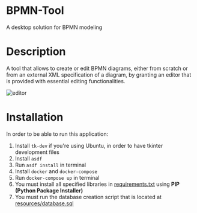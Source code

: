 # BPMN-Tool
A desktop solution for BPMN modeling

# Description
A tool that allows to create or edit BPMN diagrams, either from scratch or from an external XML specification of a diagram, by granting an editor that is provided
with essential editing functionalities.

![editor](https://i.imgur.com/hOQn5mP.gif)

# Installation
In order to be able to run this application:
1. Install ``tk-dev`` if you're using Ubuntu, in order to have tkinter development files
2. Install ``asdf``
3. Run ``asdf install`` in terminal
4. Install ``docker`` and ``docker-compose``
5. Run ``docker-compose up`` in terminal
6. You must install all specified libraries in [requirements.txt](https://github.com/The-Deadly-Sins/BPMN-Tool/blob/master/requirements.txt) using **PIP (Python Package Installer)**
7. You must run the database creation script that is located at [resources/database.sql](https://github.com/The-Deadly-Sins/BPMN-Tool/blob/master/resources/database.sql)
